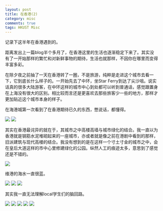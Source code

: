 ```yaml
---
layout: post
title: 在香港(2)
category: misc
comments: true
tags: HKUST Misc
---
```


记录下这半年在香港遇到的。

距离发出上一篇blog半个多月了，在香港这里的生活也逐渐稳定下来了。其实没有了一开始那样的繁忙和对新鲜事物的期待，生活也就那样，不因你在哪里而变得丰富多彩。

在除夕夜之前抽了一天在香港转了一圈，不是旅游，纯粹是走进这个城市去看一下，它到底长什么样子的。一开始先去了中环，坐Star Ferry到达了尖沙咀。说实话真的很多大陆游客，在中环这样的城市中心到处都可以听到普通话，感觉跟置身在上海没有很大的区别。相比较而言还是更喜欢去那些旅客少一些的地方，那样才更加贴近这个城市本身的样子。

在海港城第一次看到了在香港期待已久的东西，憋说话，都懂得。

![]({{BASE_PATH}}/images/hkust/IMAG0768.jpg)
![]({{BASE_PATH}}/images/hkust/IMAG0767.jpg)


其实在香港最诧异的就在于，其城市之中高楼高墙与城市绿化的结合。我一直以为香港就是钢筋水泥堆砌起来的一座城市，亦或者就是像之前在港剧中看到的那样，旧派建筑与现代高楼的结合。我没有想到的是在这样一个寸土寸金的城市之中，会在皇后大道这样的市中心里修建绿化的公园。纵然人工的痕迹太多，意思到了感觉还是不错的。

![]({{BASE_PATH}}/images/hkust/IMAG0775.jpg)

维港的海水一直很蓝。

![]({{BASE_PATH}}/images/hkust/IMAG0764.jpg)
![]({{BASE_PATH}}/images/hkust/IMAG0769.jpg)
![]({{BASE_PATH}}/images/hkust/IMAG0782.jpg)


其实我一直无法理解local学生们的脑回路。

![]({{BASE_PATH}}/images/hkust/IMAG0728.jpg)
![]({{BASE_PATH}}/images/hkust/IMAG0729.jpg)
![]({{BASE_PATH}}/images/hkust/IMAG0732.jpg)
![]({{BASE_PATH}}/images/hkust/IMAG0829.jpg)
![]({{BASE_PATH}}/images/hkust/IMAG0860.jpg)
